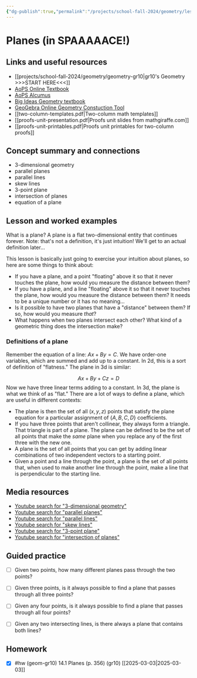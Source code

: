 ```yaml
---
{"dg-publish":true,"permalink":"/projects/school-fall-2024/geometry/lessons/14-1-planes/"}
---
```



#  Planes (in SPAAAAACE!)

## Links and useful resources 

- [[projects/school-fall-2024/geometry/geometry-gr10\|gr10's Geometry >>>START HERE<<<]]
- [AoPS Online Textbook](https://artofproblemsolving.com/ebooks/intro-geometry-ebook/c0toc)
- [AoPS Alcumus](https://artofproblemsolving.com/teacher/students)
- [Big Ideas Geometry textbook](https://bim.easyaccessmaterials.com/?level=12)
- [GeoGebra Online Geometry Constuction Tool](https://www.geogebra.org/geometry?lang=en/)
- [[two-column-templates.pdf|Two-column math templates]]
- [[proofs-unit-presentation.pdf|Proofs unit slides from mathgiraffe.com]]
- [[proofs-unit-printables.pdf|Proofs unit printables for two-column proofs]]



## Concept summary and connections


- 3-dimensional geometry 
- parallel planes 
- parallel lines 
- skew lines 
- 3-point plane 
- intersection of planes 
- equation of a plane

## Lesson and worked examples

What is a plane? A plane is a flat two-dimensional entity that continues forever. Note: that's not a definition, it's just intuition! We'll get to an actual definition later...

This lesson is basically just going to exercise your intuition about planes, so here are some things to think about:

- If you have a plane, and a point "floating" above it so that it never touches the plane, how would you measure the distance between them?
- If you have a plane, and a line "floating" above it so that it never touches the plane, how would you measure the distance between them? It needs to be a unique number or it has no meaning...
- Is it possible to have two planes that have a "distance" between them? If so, how would you measure *that*?
- What happens when two planes intersect each other? What kind of a geometric thing does the intersection make?

### Definitions of a plane

Remember the equation of a line: $Ax+By=C$. We have order-one variables, which are summed and add up to a constant. In 2d, this is a sort of definition of "flatness." The plane in 3d is similar:

$$
Ax + By + Cz = D
$$
Now we have three linear terms adding to a constant. In 3d, the plane is what we think of as "flat." There are a lot of ways to define a plane, which are useful in different contexts:

- The plane is then the set of all $(x,y,z)$ points that satisfy the plane equation for a particular assignment of $\{A,B,C,D\}$ coefficients.
- If you have three points that aren't collinear, they always form a triangle. That triangle is part of a plane. The plane can be defined to be the set of all points that make the *same* plane when you replace any of the first three with the new one.
- A plane is the set of all points that you can get by adding linear combinations of two independent vectors to a starting point.
- Given a point and a line through the point, a plane is the set of all points that, when used to make another line through the point, make a line that is perpendicular to the starting line.



## Media resources

- [Youtube search for "3-dimensional geometry"](https://www.youtube.com/results?search_query=3-dimensional%20geometry) 
- [Youtube search for "parallel planes"](https://www.youtube.com/results?search_query=parallel%20planes) 
- [Youtube search for "parallel lines"](https://www.youtube.com/results?search_query=parallel%20lines) 
- [Youtube search for "skew lines"](https://www.youtube.com/results?search_query=skew%20lines) 
- [Youtube search for "3-point plane"](https://www.youtube.com/results?search_query=3-point%20plane) 
- [Youtube search for "intersection of planes"](https://www.youtube.com/results?search_query=intersection%20of%20planes) 

## Guided practice


- [ ] Given two points, how many different planes pass through the two points?   
- [ ] Given three points, is it always possible to find a plane that passes through all three points?   
- [ ] Given any four points, is it always possible to find a plane that passes through all four points?   
- [ ] Given any two intersecting lines, is there always a plane that contains both lines?  


## Homework


- [x] #hw (geom-gr10) 14.1 Planes  (p. 356) (gr10) [[2025-03-03\|2025-03-03]]


